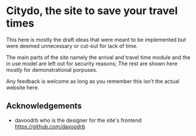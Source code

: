 
# Citydo, the site to save your travel times

This here is mostly the draft ideas that were meant to be implemented but were deemed unnecessary or cut-out for lack of time.

The main parts of the site namely the arrival and travel time module and the in use model are left out for security reasons; 
The rest are shown here mostly for demonstrational porpuses.

Any feedback is welcome as long as you remember this isn't the actual website here.


## Acknowledgements

 - davoodrb who is the designer for the site's frontend
 https://github.com/davoodrb

